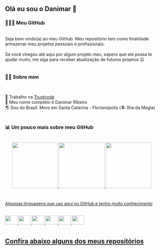 ## Olá eu sou o Danimar 👋

### 👨🏻‍💻 Meu GitHub
<br>
Seja bem vindo(a) ao meu GitHub. Meu repositório tem como finalidade armazenar meu projetos pessoais e profissionais. 
<br>
<br>
Se você chegou até aqui por algum projeto meu, espero que ele possa te ajudar muito, me siga para receber atualização de futuros projetos 😉

#

### 🙋🏻 Sobre mim
<br>

💼 Trabalho na [Trustcode](https://trustcode.com.br/) <br>
👀 Meu nome completo é Danimar Ribeiro <br>
🌎 Sou do Brasil. Moro em Santa Catarina - Florianópolis (🏝️ Ilha da Magia)
<br>

#

### 📊 Um pouco mais sobre meu GitHub

<div align="center">
<br>
  <a href="https://github.com/danimaribeiro">
  <img height="150em" src="https://github-readme-stats.vercel.app/api?username=danimaribeiro&show_icons=true&theme=slateorange&include_all_commits=true&count_private=true"/>
  <img height="150em" src="https://github-readme-stats.vercel.app/api/top-langs/?username=danimaribeiro&layout=compact&langs_count=7&theme=slateorange"/>
  <img height="150em" src="https://github-readme-streak-stats.herokuapp.com/?user=danimaribeiro&theme=slateorange&hide_border=true" />
</div>

#

Algumas linguagens que uso aqui no GitHub e tenho muito conhecimento
<div style="display: inline_block"><br>
  <img height="30" width="40" src="https://cdn.jsdelivr.net/gh/devicons/devicon/icons/python/python-original.svg" />
  <img height="30" width="40" src="https://cdn.jsdelivr.net/gh/devicons/devicon/icons/javascript/javascript-original.svg" />
  <img height="30" width="40" src="https://cdn.jsdelivr.net/gh/devicons/devicon/icons/jupyter/jupyter-original-wordmark.svg" />
  <img height="30" width="40" src="https://cdn.jsdelivr.net/gh/devicons/devicon/icons/csharp/csharp-original.svg" />
  <img height="30" width="40" src="https://cdn.jsdelivr.net/gh/devicons/devicon/icons/css3/css3-original.svg" />
  <img height="30" width="40" src="https://cdn.jsdelivr.net/gh/devicons/devicon/icons/html5/html5-original.svg" />

</div>

#

## Confira abaixo alguns dos meus repositórios
</div>

